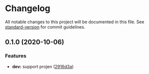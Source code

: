 # Changelog

All notable changes to this project will be documented in this file. See [standard-version](https://github.com/conventional-changelog/standard-version) for commit guidelines.

## 0.1.0 (2020-10-06)


### Features

* **dev:** support projen ([2916d3a](https://github.com/pahud/aws-cdk-serverless-sample/commit/2916d3a312d203e842960a261ea3dffe638643c8))
